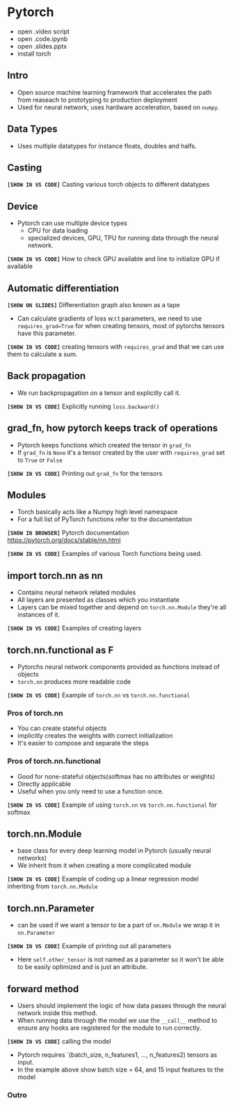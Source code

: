 # Pytorch

- open .video script
- open .code.ipynb
- open .slides.pptx
- install torch
  
## Intro

- Open source machine learning framework that accelerates the path from reaseach to prototyping to production deployment
- Used for neural network, uses hardware acceleration, based on `numpy`.

## Data Types

- Uses multiple datatypes for instance floats, doubles and halfs.

## Casting

__`[SHOW IN VS CODE]`__ Casting various torch objects to different datatypes

## Device

- Pytorch can use multiple device types
  - CPU for data loading 
  - specialized devices, GPU, TPU for running data through the neural network.
  
__`[SHOW IN VS CODE]`__ How to check GPU available and line to initialize GPU if available

## Automatic differentiation

__`[SHOW ON SLIDES]`__ Differentiation graph also known as a tape

- Can calculate gradients of loss w.r.t parameters, we need to use `requires_grad=True` for when creating tensors, most of pytorchs tensors have this parameter.

__`[SHOW IN VS CODE]`__ creating tensors with `requires_grad` and that we can use them to calculate a sum.

## Back propagation
- We run backpropagation on a tensor and explicitly call it.
  
__`[SHOW IN VS CODE]`__ Explicitly running `loss.backward()`

## grad_fn, how pytorch keeps track of operations

- Pytorch keeps functions which created the tensor in `grad_fn`
- If `grad_fn` is `None` it's a tensor created by the user with `requires_grad` set to `True` or `False`

__`[SHOW IN VS CODE]`__ Printing out `grad_fn` for the tensors 

## Modules

- Torch basically acts like a Numpy high level namespace
- For a full list of PyTorch functions refer to the documentation 

__`[SHOW IN BROWSER]`__  Pytorch documentation https://pytorch.org/docs/stable/nn.html

__`[SHOW IN VS CODE]`__ Examples of various Torch functions being used.

## import torch.nn as nn

- Contains neural network related modules
- All layers are presented as classes which you instantiate
- Layers can be mixed together and depend on `torch.nn.Module` they're all instances of it.

__`[SHOW IN VS CODE]`__ Examples of creating layers

## torch.nn.functional as F

- Pytorchs neural network components provided as functions instead of objects
- `torch.nn` produces more readable code

__`[SHOW IN VS CODE]`__ Example of `torch.nn` vs `torch.nn.functional` 

### Pros of torch.nn

- You can create stateful objects
- implicitly creates the weights with correct initialization
- It's easier to compose and separate the steps

### Pros of torch.nn.functional

- Good for none-stateful objects(softmax has no attributes or weights)
- Directly applicable
- Useful when you only need to use a function once.

__`[SHOW IN VS CODE]`__ Example of using `torch.nn` vs `torch.nn.functional` for softmax

## torch.nn.Module

- base class for every deep learning model in Pytorch (usually neural networks)
- We inherit from it when creating a more complicated module

__`[SHOW IN VS CODE]`__ Example of coding up a linear regression model inheriting from `torch.nn.Module`

## torch.nn.Parameter

- can be used if we want a tensor to be a part of `nn.Module` we wrap it in `nn.Parameter`

__`[SHOW IN VS CODE]`__ Example of printing out all parameters 

  - Here `self.other_tensor` is not named as a parameter so it won't be able to be easily optimized and is just an attribute.

## forward method

- Users should implement the logic of how data passes through the neural network inside this method. 
- When running data through the model we use the `__call__` method to ensure any hooks are registered for the module to run correctly.


__`[SHOW IN VS CODE]`__ calling the model 

  - Pytorch requires `(batch_size, n_features1, ..., n_features2) tensors as input.
  - In the example above show batch size = 64, and 15 input features to the model

### Outro






